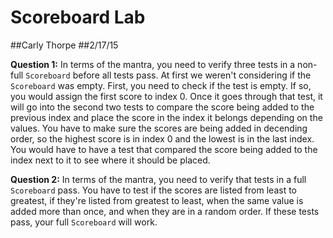 # Scoreboard Lab
##Carly Thorpe 
##2/17/15


**Question 1:** In terms of the mantra, you need to verify three tests in a non-full `Scoreboard` before all tests pass. At first we weren't considering if the `Scoreboard` was empty. First, you need to check if the test is empty. If so, you would assign the first score to index 0. Once it goes through that test, it will go into the second two tests to compare the score being added to the previous index and place the score in the index it belongs depending on the values. You have to make sure the scores are being added in decending order, so the highest score is in index 0 and the lowest is in the last index. You would have to have a test that compared the score being added to the index next to it to see where it should be placed.

**Question 2:** In terms of the mantra, you need to verify that tests in a full `Scoreboard` pass. 
You have to test if the scores are listed from least to greatest, if they're listed from greatest to least, when the same value is added more than once, and when they are in a random order. If these tests pass, your full `Scoreboard` will work.

